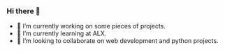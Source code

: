 ### Hi there 👋

<!--
**Idomason/Idomason** is a ✨ _special_ ✨ repository because its `README.md` (this file) appears on your GitHub profile.

Here are some ideas to get you started:

- 🔭 I’m currently working on some pieces of projects ...
- 🌱 I’m currently learning at ALX ...
- 👯 I’m looking to collaborate on web development and python projects ...
- 🤔 I’m looking for help with ...
- 💬 Ask me about ...
- 📫 How to reach me: ...
- 😄 Pronouns: ...
- ⚡ Fun fact: ...
-->

- 🔭 I’m currently working on some pieces of projects.
- 🌱 I’m currently learning at ALX.
- 👯 I’m looking to collaborate on web development and python projects.

